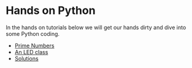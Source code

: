 # Hands on Python

In the hands on tutorials below we will get our hands dirty and dive into some Python coding.

* [Prime Numbers](../hands_on_python/prime_numbers.md)
* [An LED class](../hands_on_python/led_class.md)
* [Solutions](../hands_on_python/solutions.md)
